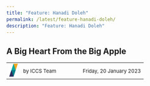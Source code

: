 ```yaml
---
title: "Feature: Hanadi Doleh"
permalink: /latest/feature-hanadi-doleh/
description: "Feature: Hanadi Doleh"
---
```

## A Big Heart From the Big Apple

<table>
 <tr>
	 <td><img src="/images/ICCS-parallelogram_narrow.png" style="width:23px"></td>
	 <td><font size="-1">by ICCS Team</font></td>
	 <td></td>
	 <td></td>
	 <td></td>
	 <td></td>
	 <td><font size="-1">Friday, 20 January 2023</font></td>
	</tr>
	<tr></tr>
</table>